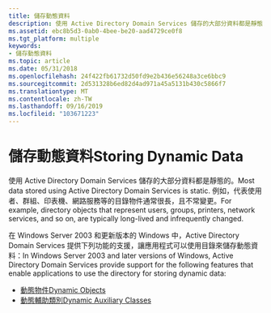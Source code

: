 ```yaml
---
title: 儲存動態資料
description: 使用 Active Directory Domain Services 儲存的大部分資料都是靜態的。 例如，代表使用者、群組、印表機、網路服務等的目錄物件通常很長，且不常變更。
ms.assetid: ebc8b5d3-0ab0-4bee-be20-aad4729ce0f8
ms.tgt_platform: multiple
keywords:
- 儲存動態資料
ms.topic: article
ms.date: 05/31/2018
ms.openlocfilehash: 24f422fb61732d50fd9e2b436e56248a3ce6bbc9
ms.sourcegitcommit: 2d531328b6ed82d4ad971a45a5131b430c5866f7
ms.translationtype: MT
ms.contentlocale: zh-TW
ms.lasthandoff: 09/16/2019
ms.locfileid: "103671223"
---
```

# <a name="storing-dynamic-data"></a><span data-ttu-id="e3274-105">儲存動態資料</span><span class="sxs-lookup"><span data-stu-id="e3274-105">Storing Dynamic Data</span></span>

<span data-ttu-id="e3274-106">使用 Active Directory Domain Services 儲存的大部分資料都是靜態的。</span><span class="sxs-lookup"><span data-stu-id="e3274-106">Most data stored using Active Directory Domain Services is static.</span></span> <span data-ttu-id="e3274-107">例如，代表使用者、群組、印表機、網路服務等的目錄物件通常很長，且不常變更。</span><span class="sxs-lookup"><span data-stu-id="e3274-107">For example, directory objects that represent users, groups, printers, network services, and so on, are typically long-lived and infrequently changed.</span></span>

<span data-ttu-id="e3274-108">在 Windows Server 2003 和更新版本的 Windows 中，Active Directory Domain Services 提供下列功能的支援，讓應用程式可以使用目錄來儲存動態資料：</span><span class="sxs-lookup"><span data-stu-id="e3274-108">In Windows Server 2003 and later versions of Windows, Active Directory Domain Services provide support for the following features that enable applications to use the directory for storing dynamic data:</span></span>

-   [<span data-ttu-id="e3274-109">動態物件</span><span class="sxs-lookup"><span data-stu-id="e3274-109">Dynamic Objects</span></span>](dynamic-objects.md)
-   [<span data-ttu-id="e3274-110">動態輔助類別</span><span class="sxs-lookup"><span data-stu-id="e3274-110">Dynamic Auxiliary Classes</span></span>](dynamic-auxiliary-classes.md)

 

 




